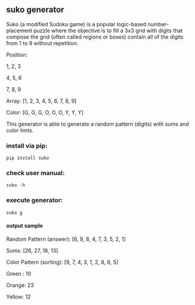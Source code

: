 ## suko generator

Suko (a modified Sudoku game) is a popular logic-based number-placement puzzle where the objective is to fill a 3x3 grid with digits that compose the grid (often called regions or boxes) contain all of the digits from 1 to 9 without repetition.

Position:

 1, 2, 3

 4, 5, 6

 7, 8, 9

Array: [1, 2, 3, 4, 5, 6, 7, 8, 9]

Color: [G, G, G, O, O, O, Y, Y, Y]

This generator is able to generate a random pattern (digits) with sums and color hints.

### install via pip:
```
pip install suko
```
### check user manual:
```
suko -h
```
### execute generator:
```
suko g
```

#### output sample
Random Pattern (answer): [6, 9, 8, 4, 7, 3, 5, 2, 1]

Sums: [26, 27, 18, 13]

Color Pattern (sorting): [9, 7, 4, 3, 1, 2, 8, 6, 5]

Green : 10

Orange: 23

Yellow: 12

